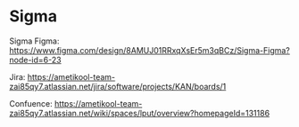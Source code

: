 # Sigma
Sigma Figma: https://www.figma.com/design/8AMUJ01RRxqXsEr5m3qBCz/Sigma-Figma?node-id=6-23

Jira: https://ametikool-team-zai85qy7.atlassian.net/jira/software/projects/KAN/boards/1

Confuence: https://ametikool-team-zai85qy7.atlassian.net/wiki/spaces/lput/overview?homepageId=131186
